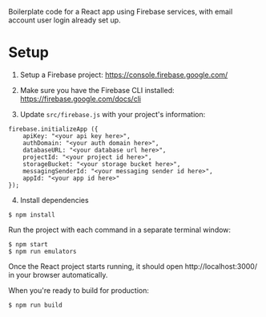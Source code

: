 Boilerplate code for a React app using Firebase services, with email account user login already set up.

# Setup

1. Setup a Firebase project: https://console.firebase.google.com/

2. Make sure you have the Firebase CLI installed: https://firebase.google.com/docs/cli

3. Update `src/firebase.js` with your project's information:
```
firebase.initializeApp ({
    apiKey: "<your api key here>",
    authDomain: "<your auth domain here>",
    databaseURL: "<your database url here>",
    projectId: "<your project id here>",
    storageBucket: "<your storage bucket here>",
    messagingSenderId: "<your messaging sender id here>",
    appId: "<your app id here>"
});
```

4. Install dependencies
```
$ npm install
```

Run the project with each command in a separate terminal window:
```
$ npm start
$ npm run emulators
```

Once the React project starts running, it should open http://localhost:3000/ in your browser automatically.

When you're ready to build for production:
```
$ npm run build
```
